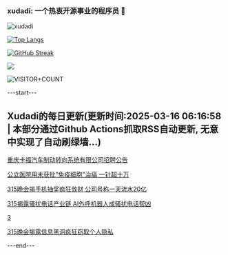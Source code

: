 ### xudadi: 一个热衷开源事业的程序员 👋

![xudadi](https://github-readme-stats-git-masterorgs-github-readme-stats-team.vercel.app/api?username=xudadi)

[![Top Langs](https://github-readme-stats.vercel.app/api/top-langs/?username=xudadi)](https://github.com/anuraghazra/github-readme-stats)

[![GitHub Streak](https://streak-stats.demolab.com?user=xudadi&locale=zh_Hans)](https://git.io/streak-stats)

![](https://raw.githubusercontent.com/xudadi/xudadi/main/assets/github-contribution-grid-snake.svg)

![VISITOR+COUNT](https://komarev.com/ghpvc/?username=xudadi&label=VISITOR+COUNT)


---start---

## Xudadi的每日更新(更新时间:2025-03-16 06:16:58 | 本部分通过Github Actions抓取RSS自动更新, 无意中实现了自动刷绿墙...)

[重庆卡福汽车制动转向系统有限公司招聘公告](https://www.gongkaoleida.com/article/2322581)

[公立医院用未获批"免疫细胞"治癌 一针超十万](https://m.163.com/news/article/JQNO0TRD00019B3E.html)

[315晚会揭手机抽奖疯狂敛财 公司号称一天流水20亿](https://m.163.com/news/article/JQNLCP5B0001899O.html)

[315揭露骚扰电话产业链 AI外呼机器人成骚扰电话帮凶](https://m.163.com/news/article/JQNKHMVB0001899O.html)

[3](https://m.163.com/touch/news/sub/domestic)

[315晚会揭露信息黑洞疯狂窃取个人隐私](https://m.163.com/news/article/JQNJM2PL0001899O.html)

---end---
